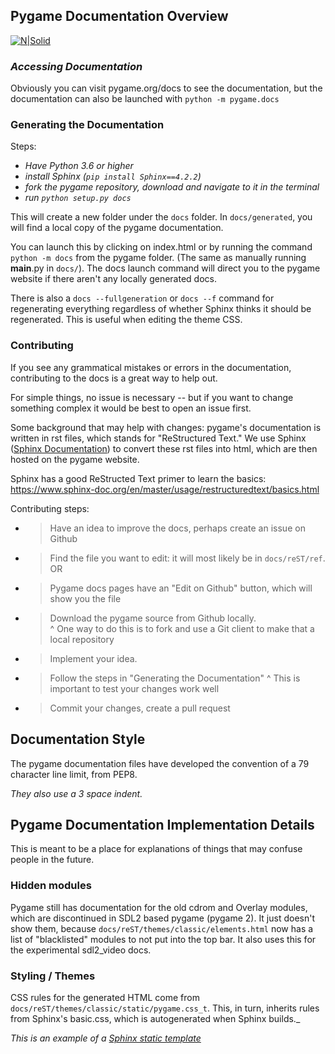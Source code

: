 ## Pygame Documentation Overview
[![N|Solid](https://www.pygame.org/images/logo_lofi.png)](https://nodesource.com/products/nsolid)
### _Accessing Documentation_

Obviously you can visit pygame.org/docs to see the documentation, 
but the documentation can also be launched with `python -m pygame.docs`

### Generating the Documentation

Steps:
- _Have Python 3.6 or higher_
- _install Sphinx (`pip install Sphinx==4.2.2`)_
- _fork the pygame repository, download and navigate to it in the terminal_
- _run `python setup.py docs`_

This will create a new folder under the `docs` folder. 
In `docs/generated`, you will find a local copy of the pygame documentation.

You can launch this by clicking on index.html or by running the command
`python -m docs` from the pygame folder. (The same as manually running
__main__.py in `docs/`). The docs launch command will direct you to the
pygame website if there aren't any locally generated docs.

There is also a `docs --fullgeneration` or `docs --f` command for regenerating
everything regardless of whether Sphinx thinks it should be regenerated. This
is useful when editing the theme CSS.

###  Contributing

If you see any grammatical mistakes or errors in the documentation,
contributing to the docs is a great way to help out.

For simple things, no issue is necessary -- but if you want to change
something complex it would be best to open an issue first.

Some background that may help with changes: pygame's documentation
is written in rst files, which stands for "ReStructured Text." We use Sphinx
([Sphinx Documentation](https://www.sphinx-doc.org/en/master/)) to convert
these rst files into html, which are then hosted on the pygame website.

Sphinx has a good ReStructed Text primer to learn the basics:
https://www.sphinx-doc.org/en/master/usage/restructuredtext/basics.html

Contributing steps:
- >Have an idea to improve the docs, perhaps create an issue on Github
- >Find the file you want to edit: it will most likely be in `docs/reST/ref`.
OR
- >Pygame docs pages have an "Edit on Github" button, which will show you the file
- >Download the pygame source from Github locally.  
     ^ One way to do this is to fork and use a Git client to make that a local repository
- >Implement your idea.
- >Follow the steps in "Generating the Documentation"
     ^ This is important to test your changes work well
- >Commit your changes, create a pull request

## Documentation Style

The pygame documentation files have developed the convention of a 79 character
line limit, from PEP8.

_They also use a 3 space indent._

## Pygame Documentation Implementation Details

This is meant to be a place for explanations of things that may confuse people
in the future.

### Hidden modules

Pygame still has documentation for the old cdrom and Overlay modules, which
are discontinued in SDL2 based pygame (pygame 2). It just doesn't show them,
because `docs/reST/themes/classic/elements.html` now has a list of
"blacklisted" modules to not put into the top bar. It also uses this for the
experimental sdl2_video docs.

### Styling / Themes

CSS rules for the generated HTML come from
`docs/reST/themes/classic/static/pygame.css_t`. This, in turn, inherits rules
from Sphinx's basic.css, which is autogenerated when Sphinx builds._

_This is an example of a
[Sphinx static template](https://www.sphinx-doc.org/en/master/development/theming.html#static-templates)_